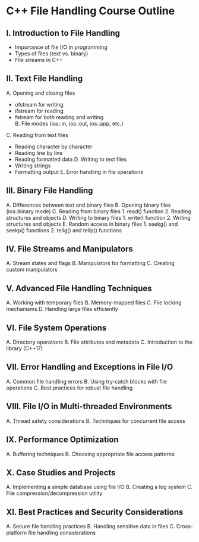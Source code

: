 # C++ File Handling Course Outline

## I. Introduction to File Handling
- Importance of file I/O in programming
- Types of files (text vs. binary)
- File streams in C++

## II. Text File Handling
   A. Opening and closing files
   - ofstream for writing
   - ifstream for reading
   - fstream for both reading and writing   
   B. File modes (ios::in, ios::out, ios::app, etc.)

   C. Reading from text files
   - Reading character by character
   - Reading line by line
   - Reading formatted data
   D. Writing to text files
   - Writing strings
   - Formatting output
   E. Error handling in file operations

## III. Binary File Handling
   A. Differences between text and binary files
   B. Opening binary files (ios::binary mode)
   C. Reading from binary files
      1. read() function
      2. Reading structures and objects
   D. Writing to binary files
      1. write() function
      2. Writing structures and objects
   E. Random access in binary files
      1. seekg() and seekp() functions
      2. tellg() and tellp() functions

## IV. File Streams and Manipulators
   A. Stream states and flags
   B. Manipulators for formatting
   C. Creating custom manipulators

## V. Advanced File Handling Techniques
   A. Working with temporary files
   B. Memory-mapped files
   C. File locking mechanisms
   D. Handling large files efficiently

## VI. File System Operations
   A. Directory operations
   B. File attributes and metadata
   C. Introduction to the <filesystem> library (C++17)

## VII. Error Handling and Exceptions in File I/O
   A. Common file handling errors
   B. Using try-catch blocks with file operations
   C. Best practices for robust file handling

## VIII. File I/O in Multi-threaded Environments
   A. Thread safety considerations
   B. Techniques for concurrent file access

## IX. Performance Optimization
   A. Buffering techniques
   B. Choosing appropriate file access patterns

## X. Case Studies and Projects
   A. Implementing a simple database using file I/O
   B. Creating a log system
   C. File compression/decompression utility

## XI. Best Practices and Security Considerations
   A. Secure file handling practices
   B. Handling sensitive data in files
   C. Cross-platform file handling considerations
